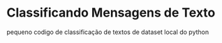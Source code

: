 # Classificando Mensagens de Texto
pequeno codigo de classificação de textos de dataset local do python
